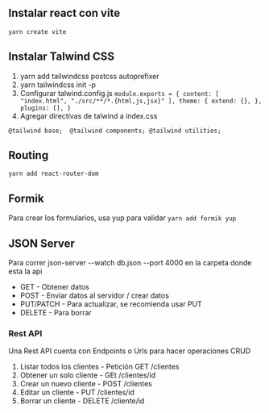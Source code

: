 ## Instalar react con vite

``
yarn create vite
``

## Instalar Talwind CSS

1. yarn add tailwindcss postcss autoprefixer
2. yarn tailwindcss init -p
3. Configurar talwind.config.js 
``
module.exports = {
content: [
   "index.html",
   "./src/**/*.{html,js,jsx}"
],
theme: {
   extend: {},
},
plugins: [],
}
``
4. Agregar directivas de talwind a index.css

``
@tailwind base; 
@tailwind components;
@tailwind utilities;
``

## Routing

``
yarn add react-router-dom
``

## Formik

Para crear los formularios, usa yup para validar
``
yarn add formik yup
``

## JSON Server

Para correr json-server --watch db.json --port 4000 en la carpeta donde esta la api

* GET - Obtener datos
* POST - Enviar datos al servidor / crear datos
* PUT/PATCH - Para actualizar, se recomienda usar PUT
* DELETE - Para borrar 

### Rest API
Una Rest API cuenta con Endpoints o Urls para hacer operaciones CRUD

1. Listar todos los clientes - Petición GET /clientes
2. Obtener un solo cliente - GEt /clientes/id
3. Crear un nuevo cliente - POST /clientes
4. Editar un cliente - PUT /clientes/id
5. Borrar un cliente - DELETE /cliente/id